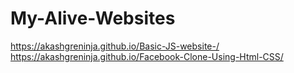 # My-Alive-Websites

https://akashgreninja.github.io/Basic-JS-website-/
https://akashgreninja.github.io/Facebook-Clone-Using-Html-CSS/
